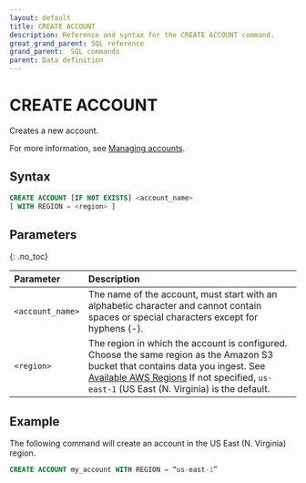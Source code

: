 ```yaml
---
layout: default
title: CREATE ACCOUNT
description: Reference and syntax for the CREATE ACCOUNT command.
great_grand_parent: SQL reference
grand_parent:  SQL commands
parent: Data definition
---
```


# CREATE ACCOUNT
Creates a new account.

For more information, see [Managing accounts](../../../Guides/managing-your-organization/managing-accounts.md).

## Syntax

```sql
CREATE ACCOUNT [IF NOT EXISTS] <account_name>
[ WITH REGION = <region> ]
```

## Parameters 
{: .no_toc} 

| Parameter  | Description |
| :--------- | :---------- |
| `<account_name>`                              | The name of the account, must start with an alphabetic character and cannot contain spaces or special characters except for hyphens (-). |
| `<region>`                      | The region in which the account is configured. Choose the same region as the Amazon S3 bucket that contains data you ingest. See [Available AWS Regions](../../../Reference/available-regions.md) If not specified, `us-east-1` (US East (N. Virginia) is the default. |                                                                                                    

## Example

The following command will create an account in the US East (N. Virginia) region.

```sql
CREATE ACCOUNT my_account WITH REGION = “us-east-1”
```
